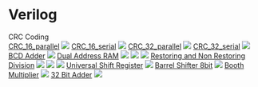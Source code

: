 # Verilog
CRC Coding                                                          
[CRC_16_parallel](CRC%20Coding/CRC_16_parallel)
![](CRC%20Coding/CRC_16_parallel/CRC_16_parallel.jpg)
[CRC_16_serial](CRC%20Coding/CRC_16_serial)
![](CRC%20Coding/CRC_16_serial/CRC_16_serial.jpg)
[CRC_32_parallel](CRC%20Coding/CRC_32_parallel)
![](CRC%20Coding/CRC_32_parallel/CRC_32_parallel.jpg)
[CRC_32_serial](CRC%20Coding/CRC_32_serial)
![](CRC%20Coding/CRC_32_serial/CRC_32_serial.jpg)
[BCD Adder](/bcd_adder)
![](bcd_adder/bcd_adder.jpg) 
[Dual Address RAM](/dual_address_ram)
![](dual_address_ram/dual_address_ram1.jpg)
![](dual_address_ram/dual_address_ram2.jpg)
![](dual_address_ram/dual_address_ram3.jpg)
[Restoring and Non Restoring Division](/Restoring%20and%20Non%20Restoring%20Division)
![](Restoring%20and%20Non%20Restoring%20Division/Non%20Restoring%20Division%20Radix%202.jpg)
![](Restoring%20and%20Non%20Restoring%20Division/Restoring%20Division%20Radix%202.jpg)
![](Restoring%20and%20Non%20Restoring%20Division/Restoring%20Division%20Radix%204.jpg)
[Universal Shift Register](/Universal_Shift_Register)
![](Universal_Shift_Register/Universal_shift_reg.jpg)
[Barrel Shifter 8bit](/Barrel%20Shifter)
![](Barrel%20Shifter/barrel_shifter_8bit.jpg)
[Booth Multiplier](/Booth%20Multiplication)
![](Booth%20Multiplication/booth_algorithm.jpg)
[32 Bit Adder](32%20bit%20adder)
![](32%20bit%20adder/32%20bit%20adder.jpg)
